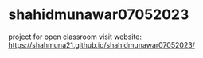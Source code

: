 # shahidmunawar07052023
project for open classroom
visit website: https://shahmuna21.github.io/shahidmunawar07052023/
